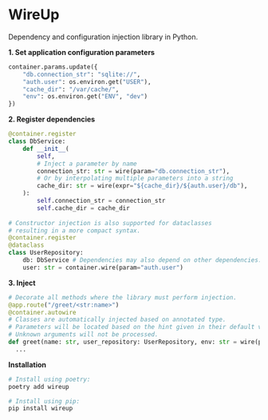 # WireUp
Dependency and configuration injection library in Python.

**1. Set application configuration parameters** 
```python
container.params.update({
    "db.connection_str": "sqlite://",
    "auth.user": os.environ.get("USER"),
    "cache_dir": "/var/cache/",
    "env": os.environ.get("ENV", "dev")
})
```

**2. Register dependencies**

```python
@container.register
class DbService:
    def __init__(
        self,
        # Inject a parameter by name
        connection_str: str = wire(param="db.connection_str"),
        # Or by interpolating multiple parameters into a string
        cache_dir: str = wire(expr="${cache_dir}/${auth.user}/db"),
    ):
        self.connection_str = connection_str
        self.cache_dir = cache_dir
        
# Constructor injection is also supported for dataclasses
# resulting in a more compact syntax.
@container.register
@dataclass  
class UserRepository:
    db: DbService # Dependencies may also depend on other dependencies.
    user: str = container.wire(param="auth.user") 
```

**3. Inject**

```python
# Decorate all methods where the library must perform injection. 
@app.route("/greet/<str:name>")
@container.autowire
# Classes are automatically injected based on annotated type. 
# Parameters will be located based on the hint given in their default value.
# Unknown arguments will not be processed.
def greet(name: str, user_repository: UserRepository, env: str = wire(param="env")):
  ...
```

**Installation**
```bash
# Install using poetry:
poetry add wireup

# Install using pip:
pip install wireup
```

